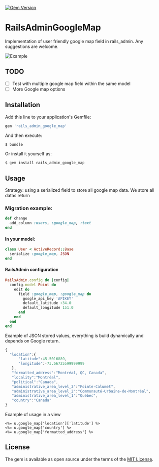 [![Gem Version](https://badge.fury.io/rb/rails_admin_google_map.svg)](https://badge.fury.io/rb/rails_admin_google_map)

# RailsAdminGoogleMap
Implementation of user friendly google map field in rails_admin.
Any suggestions are welcome.

![Example](http://i.imgur.com/ZlxMvZK.png)

## TODO
- [ ] Test with multiple google map field within the same model
- [ ] More Google map options

## Installation
Add this line to your application's Gemfile:

```ruby
gem 'rails_admin_google_map'
```

And then execute:
```bash
$ bundle
```

Or install it yourself as:
```bash
$ gem install rails_admin_google_map
```

## Usage
Strategy: using a serialized field to store all google map data. We store all datas return

### Migration example:
```ruby
def change
  add_column :users, :google_map, :text
end
```

#### In your model:
```ruby
class User < ActiveRecord::Base
  serialize :google_map, JSON
end
```

#### RailsAdmin configuration
```ruby
RailsAdmin.config do |config|
  config.model Point do
    edit do
      field :google_map, :google_map do
        google_api_key 'APIKEY'
        default_latitude -34.0
        default_longitude 151.0
      end
    end
  end
end
```

Example of JSON stored values, everything is build dynamically and depends on Google return.

```javascript
{
  "location":{
      "latitude":45.5016889,
      "longitude":-73.56725599999999
   },
   "formatted_address":"Montréal, QC, Canada",
   "locality":"Montréal",
   "political":"Canada",
   "administrative_area_level_3":"Pointe-Calumet",
   "administrative_area_level_2":"Communauté-Urbaine-de-Montréal",
   "administrative_area_level_1":"Québec",
   "country":"Canada"
}
```

Example of usage in a view

```
<%= u.google_map['location']['latitude'] %>
<%= u.google_map['country'] %>
<%= u.google_map['formatted_address'] %>
```

## License
The gem is available as open source under the terms of the [MIT License](http://opensource.org/licenses/MIT).
